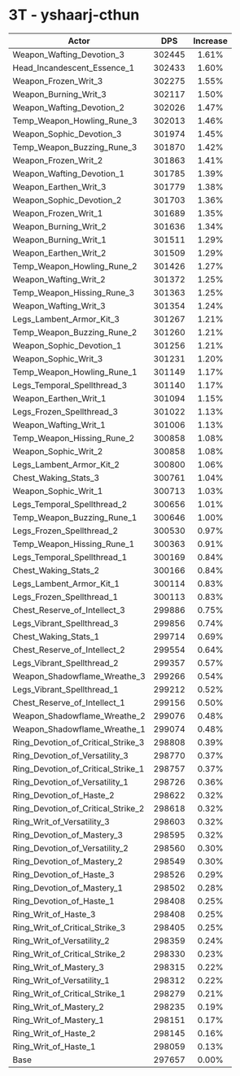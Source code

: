 # 3T - yshaarj-cthun
| Actor | DPS | Increase |
|---|:---:|:---:|
|Weapon_Wafting_Devotion_3|302445|1.61%|
|Head_Incandescent_Essence_1|302433|1.60%|
|Weapon_Frozen_Writ_3|302275|1.55%|
|Weapon_Burning_Writ_3|302117|1.50%|
|Weapon_Wafting_Devotion_2|302026|1.47%|
|Temp_Weapon_Howling_Rune_3|302013|1.46%|
|Weapon_Sophic_Devotion_3|301974|1.45%|
|Temp_Weapon_Buzzing_Rune_3|301870|1.42%|
|Weapon_Frozen_Writ_2|301863|1.41%|
|Weapon_Wafting_Devotion_1|301785|1.39%|
|Weapon_Earthen_Writ_3|301779|1.38%|
|Weapon_Sophic_Devotion_2|301703|1.36%|
|Weapon_Frozen_Writ_1|301689|1.35%|
|Weapon_Burning_Writ_2|301636|1.34%|
|Weapon_Burning_Writ_1|301511|1.29%|
|Weapon_Earthen_Writ_2|301509|1.29%|
|Temp_Weapon_Howling_Rune_2|301426|1.27%|
|Weapon_Wafting_Writ_2|301372|1.25%|
|Temp_Weapon_Hissing_Rune_3|301363|1.25%|
|Weapon_Wafting_Writ_3|301354|1.24%|
|Legs_Lambent_Armor_Kit_3|301267|1.21%|
|Temp_Weapon_Buzzing_Rune_2|301260|1.21%|
|Weapon_Sophic_Devotion_1|301256|1.21%|
|Weapon_Sophic_Writ_3|301231|1.20%|
|Temp_Weapon_Howling_Rune_1|301149|1.17%|
|Legs_Temporal_Spellthread_3|301140|1.17%|
|Weapon_Earthen_Writ_1|301094|1.15%|
|Legs_Frozen_Spellthread_3|301022|1.13%|
|Weapon_Wafting_Writ_1|301006|1.13%|
|Temp_Weapon_Hissing_Rune_2|300858|1.08%|
|Weapon_Sophic_Writ_2|300858|1.08%|
|Legs_Lambent_Armor_Kit_2|300800|1.06%|
|Chest_Waking_Stats_3|300761|1.04%|
|Weapon_Sophic_Writ_1|300713|1.03%|
|Legs_Temporal_Spellthread_2|300656|1.01%|
|Temp_Weapon_Buzzing_Rune_1|300646|1.00%|
|Legs_Frozen_Spellthread_2|300530|0.97%|
|Temp_Weapon_Hissing_Rune_1|300363|0.91%|
|Legs_Temporal_Spellthread_1|300169|0.84%|
|Chest_Waking_Stats_2|300166|0.84%|
|Legs_Lambent_Armor_Kit_1|300114|0.83%|
|Legs_Frozen_Spellthread_1|300113|0.83%|
|Chest_Reserve_of_Intellect_3|299886|0.75%|
|Legs_Vibrant_Spellthread_3|299856|0.74%|
|Chest_Waking_Stats_1|299714|0.69%|
|Chest_Reserve_of_Intellect_2|299554|0.64%|
|Legs_Vibrant_Spellthread_2|299357|0.57%|
|Weapon_Shadowflame_Wreathe_3|299266|0.54%|
|Legs_Vibrant_Spellthread_1|299212|0.52%|
|Chest_Reserve_of_Intellect_1|299156|0.50%|
|Weapon_Shadowflame_Wreathe_2|299076|0.48%|
|Weapon_Shadowflame_Wreathe_1|299074|0.48%|
|Ring_Devotion_of_Critical_Strike_3|298808|0.39%|
|Ring_Devotion_of_Versatility_3|298770|0.37%|
|Ring_Devotion_of_Critical_Strike_1|298757|0.37%|
|Ring_Devotion_of_Versatility_1|298726|0.36%|
|Ring_Devotion_of_Haste_2|298622|0.32%|
|Ring_Devotion_of_Critical_Strike_2|298618|0.32%|
|Ring_Writ_of_Versatility_3|298603|0.32%|
|Ring_Devotion_of_Mastery_3|298595|0.32%|
|Ring_Devotion_of_Versatility_2|298560|0.30%|
|Ring_Devotion_of_Mastery_2|298549|0.30%|
|Ring_Devotion_of_Haste_3|298526|0.29%|
|Ring_Devotion_of_Mastery_1|298502|0.28%|
|Ring_Devotion_of_Haste_1|298408|0.25%|
|Ring_Writ_of_Haste_3|298408|0.25%|
|Ring_Writ_of_Critical_Strike_3|298405|0.25%|
|Ring_Writ_of_Versatility_2|298359|0.24%|
|Ring_Writ_of_Critical_Strike_2|298330|0.23%|
|Ring_Writ_of_Mastery_3|298315|0.22%|
|Ring_Writ_of_Versatility_1|298312|0.22%|
|Ring_Writ_of_Critical_Strike_1|298279|0.21%|
|Ring_Writ_of_Mastery_2|298235|0.19%|
|Ring_Writ_of_Mastery_1|298151|0.17%|
|Ring_Writ_of_Haste_2|298145|0.16%|
|Ring_Writ_of_Haste_1|298059|0.13%|
|Base|297657|0.00%|
